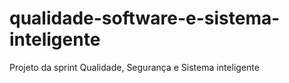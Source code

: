 # qualidade-software-e-sistema-inteligente
Projeto da sprint Qualidade, Segurança e Sistema inteligente
